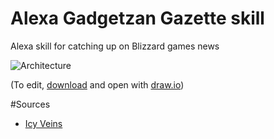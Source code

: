 # Alexa Gadgetzan Gazette skill
Alexa skill for catching up on Blizzard games news

![Architecture](docs/alexa-gadgetzan-gazette.png)

(To edit, [download](docs/alexa-gadgetzan-gazette.xml)  and open with [draw.io](https://draw.io))

#Sources
* [Icy Veins](http://www.icy-veins.com/forums/forum/9-news.xml)
